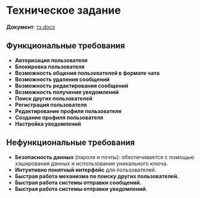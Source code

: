 # Техническое задание

**Документ**: [тз.docx](тз.docx)

## Функциональные требования

- **Авторизация пользователя**
- **Блокировка пользователя**
- **Возможность общения пользователей в формате чата**
- **Возможность удаления сообщений**
- **Возможность редактирования сообщений**
- **Возможность получения уведомлений**
- **Поиск других пользователей**
- **Регистрация пользователя**
- **Редактирование профиля пользователя**
- **Создание профиля пользователя**
- **Настройка уведомлений**

## Нефункциональные требования

- **Безопасность данных** (пароля и почты): обеспечивается с помощью хэширования данных и использования уникального ключа.
- **Интуитивно понятный интерфейс** для пользователей.
- **Быстрая работа механизма по поиску других пользователей.**
- **Быстрая работа системы отправки сообщений.**
- **Быстрая работа системы отправки уведомлений.**

